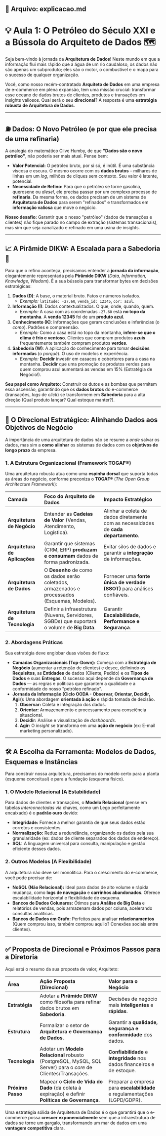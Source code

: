 
## 📄 Arquivo: explicacao.md

# 💡 Aula 1: O Petróleo do Século XXI e a Bússola do Arquiteto de Dados 🗺️

Seja bem-vindo à jornada da **Arquitetura de Dados**! Neste mundo em que a informação flui mais rápido que a água de um rio caudaloso, os dados não são apenas um subproduto; eles são o motor, o combustível e o mapa para o sucesso de qualquer organização.

Você, como nosso recém-contratado **Arquiteto de Dados** em uma empresa de e-commerce em plena expansão, tem uma missão crucial: transformar esse oceano de dados brutos de clientes, produtos e transações em insights valiosos. Qual será o seu **direcional**? A resposta é uma **estratégia robusta de Arquitetura de Dados**.

---

## ⛽ Dados: O Novo Petróleo (e por que ele precisa de uma refinaria)

A analogia do matemático Clive Humby, de que **"Dados são o novo petróleo"**, não poderia ser mais atual. Pense bem:
* **Valor Potencial:** O petróleo bruto, por si só, é inútil. É uma substância viscosa e escura. O mesmo ocorre com os **dados brutos** – milhares de linhas em um *log*, milhões de cliques sem contexto. Seu valor é latente, potencial.
* **Necessidade de Refino:** Para que o petróleo se torne gasolina, querosene ou *diesel*, ele precisa passar por um complexo processo de **refinaria**. Da mesma forma, os dados precisam de um sistema de **Arquitetura de Dados** para serem "refinados" e transformados em **informação valiosa** que move o negócio.

**Nosso desafio:** Garantir que o nosso "petróleo" (dados de transações e clientes) não fique parado no campo de extração (sistemas transacionais), mas sim que seja canalizado e refinado em uma usina de insights.

---

## 📈 A Pirâmide DIKW: A Escalada para a Sabedoria 🧠

Para que o refino aconteça, precisamos entender a **jornada da informação**, elegantemente representada pela **Pirâmide DIKW** (*Data, Information, Knowledge, Wisdom*). É a sua bússola para transformar bytes em decisões estratégicas:

1.  **Dados (D)**: A base, o material bruto. Fatos e números isolados.
    * *Exemplo:* `latitude: -27.60`, `venda_id: 12345`, `cor: azul`.
2.  **Informação (I)**: Dados contextualizados. O que, onde, quando, quem.
    * *Exemplo:* A casa com as coordenadas `-27.60` está **no topo da montanha**. A **venda 12345** foi de um **produto azul**.
3.  **Conhecimento (K)**: Informações que geram conclusões e inferências (o *como*). Padrões e compreensão.
    * *Exemplo:* Como a casa está no topo da montanha, **infere-se que o clima é frio e ventoso**. Clientes que compram produtos **azuis** frequentemente também compram produtos **verdes**.
4.  **Sabedoria (W)**: A aplicação do conhecimento para tomar **decisões informadas** (o *porquê*). O uso de modelos e experiência.
    * *Exemplo:* **Decidir** investir em casacos e cobertores para a casa na montanha. **Decidir** que uma promoção de produtos verdes para quem comprou azul aumentará as vendas em 15% (Estratégia de Negócio!).

**Seu papel como Arquiteto:** Construir os dutos e as bombas que permitem essa ascensão, garantindo que os **dados brutos** do e-commerce (transações, *logs* de *click*) se transformem em **Sabedoria** para a alta direção (Qual produto lançar? Qual estoque manter?).

---

## 🧭 O Direcional Estratégico: Alinhando Dados aos Objetivos de Negócio

A importância de uma arquitetura de dados não se resume a *onde* salvar os dados, mas sim a **como alinhar** os sistemas de dados com os **objetivos de longo prazo** da empresa.

### 1. A Estrutura Organizacional (Framework TOGAF®)

Uma arquitetura robusta atua como uma **espinha dorsal** que suporta todas as áreas do negócio, conforme preconiza o **TOGAF®** (*The Open Group Architecture Framework*):

| Camada | Foco do Arquiteto de Dados | Impacto Estratégico |
| :--- | :--- | :--- |
| **Arquitetura de Negócio** | Entender as **Cadeias de Valor** (Vendas, Atendimento, Logística). | Alinhar a coleta de dados diretamente com as necessidades de **cada departamento**. |
| **Arquitetura de Aplicações** | Garantir que sistemas (CRM, ERP) **produzam e consumam** dados de forma padronizada. | Evitar silos de dados e garantir a **integração** de informações. |
| **Arquitetura de Dados** | O **Desenho** de como os dados serão coletados, armazenados e processados (Esquemas, Modelos). | Fornecer uma **fonte única de verdade (SSOT)** para análises confiáveis. |
| **Arquitetura de Tecnologia** | Definir a infraestrutura (Nuvens, Servidores, SGBDs) que suportará o volume de **Big Data**. | Garantir **Escalabilidade, Performance e Segurança**. |

### 2. Abordagens Práticas

Sua estratégia deve englobar duas visões de fluxo:

* **Camadas Organizacionais (Top-Down):** Começa com a **Estratégia de Negócio** (aumentar a retenção de clientes) e desce, definindo os **Requisitos**, as **Entidades** de dados (Cliente, Pedido) e os **Tipos de Dados** e suas **Entregas**. O sucesso aqui depende da **Governança de Dados** — as regras e políticas que garantem a qualidade e a conformidade do nosso "petróleo refinado".
* **Jornada da Informação (Ciclo OODA - Observar, Orientar, Decidir, Agir):** Uma abordagem **orientada à ação** e rápida tomada de decisão.
    1.  **Observar:** Coleta e integração dos dados.
    2.  **Orientar:** Armazenamento e processamento para consciência situacional.
    3.  **Decidir:** Análise e visualização de *dashboards*.
    4.  **Agir:** O *insight* se transforma em uma **ação de negócio** (ex: E-mail marketing personalizado).

---

## 🛠️ A Escolha da Ferramenta: Modelos de Dados, Esquemas e Instâncias

Para construir nossa arquitetura, precisamos do modelo certo para a planta (esquema conceitual) e para a fundação (esquema físico).

### 1. O Modelo Relacional (A Estabilidade)

Para dados de clientes e transações, o **Modelo Relacional** (pense em tabelas *interconectadas* via chaves, como um Lego perfeitamente encaixado) é o **padrão ouro** devido:
* **Integridade:** Fornece a melhor garantia de que seus dados estão corretos e consistentes.
* **Normalização:** Reduz a redundância, organizando os dados pela sua granularidade (ex: dados de cliente separados dos dados de endereço).
* **SQL:** A linguagem universal para consulta, manipulação e gestão eficiente desses dados.

### 2. Outros Modelos (A Flexibilidade)

A arquitetura não deve ser monolítica. Para o crescimento do e-commerce, você pode precisar de:
* **NoSQL (Não Relacional):** Ideal para dados de alto volume e rápida mudança, como **logs de navegação** e **carrinhos abandonados**. Oferece escalabilidade horizontal e flexibilidade de esquema.
* **Bancos de Dados Colunares:** Ótimos para **Análise de Big Data** e relatórios de vendas, pois armazenam dados por coluna, acelerando consultas analíticas.
* **Bancos de Dados em Grafo:** Perfeitos para analisar **relacionamentos** (Quem comprou isso, também comprou aquilo? Conexões sociais entre clientes).

---

## ✅ Proposta de Direcional e Próximos Passos para a Diretoria

Aqui está o resumo da sua proposta de valor, Arquiteto:

| Área | Ação Proposta (Direcional) | Valor para o Negócio |
| :--- | :--- | :--- |
| **Estratégia** | Adotar a **Pirâmide DIKW** como filosofia para refinar dados brutos em **Sabedoria**. | Decisões de negócio mais **inteligentes** e **rápidas**. |
| **Estrutura** | Formalizar o setor de **Arquitetura e Governança de Dados**. | Garantir a **qualidade, segurança e conformidade** dos dados. |
| **Tecnologia** | Adotar um **Modelo Relacional** robusto (PostgreSQL, MySQL, SQL Server) para o *core* de Clientes/Transações. | **Confiabilidade** e **integridade** nos dados financeiros e de estoque. |
| **Próximo Passo** | Mapear o **Ciclo de Vida do Dado** (da coleta à expiração) e definir **Políticas de Governança**. | Preparar a empresa para **escalabilidade** e regulamentações (LGPD/GDPR). |

Uma estratégia sólida de Arquitetura de Dados é o que garantirá que o e-commerce possa **crescer exponencialmente** sem que a infraestrutura de dados se torne um gargalo, transformando um mar de dados em uma **vantagem competitiva** clara.
